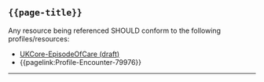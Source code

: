## `{{page-title}}`

Any resource being referenced SHOULD conform to the following profiles/resources:

- [UKCore-EpisodeOfCare (draft)](https://simplifier.net/guide/UKCoreImplementationGuideAssetsinDevelopment/Home/ProfilesandExtensions/Profile-UKCore-EpisodeOfCare?version=current)
- {{pagelink:Profile-Encounter-79976}}

---

